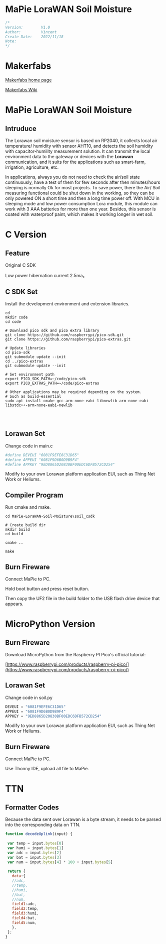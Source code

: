 

# MaPie LoraWAN Soil Moisture



```c++
/*
Version:		V1.0
Author:			Vincent
Create Date:	2022/11/18
Note:
*/
```



# Makerfabs

[Makerfabs home page](https://www.makerfabs.com/)

[Makerfabs Wiki](https://wiki.makerfabs.com/)



# MaPie LoraWAN Soil Moisture

## Intruduce

The Lorawan soil moisture sensor is based on RP2040, it collects local air temperature/ humidity with sensor AHT10, and detects the soil humidity with capacitor-humility measurement solution. It can transmit the local environment data to the gateway or devices with the **Lorawan** communication, and it suits for the applications such as smart-farm, irrigation, agriculture, etc.

In applications, always you do not need to check the air/soil state continuously, have a test of them for few seconds after then minutes/hours sleeping is normally Ok for most projects. To save power, there the Air/ Soil measuring functional could be shut down in the working, so they can be only powered ON a short time and then a long time power off. With MCU in sleeping mode and low power consumption Lora module, this module can work with 3 AAA batteries for more than one year. Besides, this sensor is coated with waterproof paint, which makes it working longer in wet soil.





# C Version

## Feature

Original C SDK

Low power hibernation current 2.5ma。



## C SDK Set

Install the development environment and extension libraries.

```shell
cd 
mkdir code
cd code

# Download pico sdk and pico extra library
git clone https://github.com/raspberrypi/pico-sdk.git
git clone https://github.com/raspberrypi/pico-extras.git

# Update libraries
cd pico-sdk
git submodule update --init
cd ../pico-extras
git submodule update --init

# Set environment path
export PICO_SDK_PATH=~/code/pico-sdk
export PICO_EXTRAS_PATH=~/code/pico-extras

# Other applications may be required depending on the system.
# Such as build-essential
sudo apt install cmake gcc-arm-none-eabi libnewlib-arm-none-eabi libstdc++-arm-none-eabi-newlib


 
```

## Lorawan Set

Change code in main.c

```python
#define DEVEUI "6081F9EFE6C31D65"
#define APPEUI "6081F9D6B0D9B9F4"
#define APPKEY "9ED8865D20830BF00EDC6DFB572CD254"
```

Modify to your own Lorawan platform application EUI, such as Thing Net Work or Heliums.

 

## Compiler Program

Run cmake and make.

```shell
cd MaPie-LoraWAN-Soil-Moisture\soil_csdk

# Create build dir
mkdir build
cd build

cmake ..

make

```



## Burn Fireware

Connect MaPie to PC.

Hold boot button and press reset button.

Then copy the UF2 file in the build folder to the USB flash drive device that appears.

 





# MicroPython Version

## Burn Fireware

Download MicroPython from the Raspberry PI Pico's official tutorial:

[https://www.raspberrypi.com/products/raspberry-pi-pico/](https://www.raspberrypi.com/products/raspberry-pi-pico/)



## Lorawan Set

Change code in soil.py

```python
DEVEUI = "6081F9EFE6C31D65"
APPEUI = "6081F9D6B0D9B9F4"
APPKEY = "9ED8865D20830BF00EDC6DFB572CD254"
```

Modify to your own Lorawan platform application EUI, such as Thing Net Work or Heliums.

 

## Burn Fireware

Connect MaPie to PC.

Use Thonny IDE, upload all file to MaPie.



# TTN 

## Formatter Codes

Because the data sent over Lorawan is a byte stream, it needs to be parsed into the corresponding data on TTN.

 ```js
function decodeUplink(input) {
  
  var temp = input.bytes[0]
  var humi = input.bytes[1]
  var adc = input.bytes[2]
  var bat = input.bytes[3]
  var num = input.bytes[4] * 100 + input.bytes[5] 
  
  return {
    data:{
    //adc,
    //temp,
    //humi,
    //bat,
    //num,
    field1:adc,
    field2:temp,
    field3:humi,
    field4:bat,
    field5:num,
    },
  };
}
 ```
